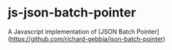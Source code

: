 # js-json-batch-pointer

A Javascript implementation of [JSON Batch Pointer] (https://github.com/richard-gebbia/json-batch-pointer)
